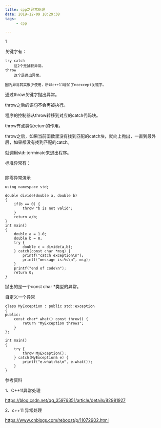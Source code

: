 ```yaml
---
title: cpp之异常处理
date: 2019-12-09 10:29:38
tags:
	 - cpp

---
```


1

关键字有：

```
try catch
	这2个是捕获异常。
throw
	这个是抛出异常。
	
因为异常其实很少使用，所以c++11增加了noexcept关键字。

```

通过throw关键字抛出异常。

throw之后的语句不会再被执行。

程序的控制器从throw转移到对应的catch代码块。

throw有点类似return的作用。



throw之后，如果当前函数里没有找到匹配的catch块，就向上抛出，一直到最外层，如果都没有找到匹配的catch。

就调用std::terminate来退出程序。



标准异常有：

```

```



除零异常演示

```
using namespace std;

double divide(double a, double b)
{
    if(b == 0) {
        throw "b is not valid";
    }
    return a/b;
}
int main()
{
    double a = 1.0;
    double b = 0;
    try {
        double c = divide(a,b);
    } catch(const char *msg) {
        printf("catch exception\n");
        printf("message is:%s\n", msg);
    }
    printf("end of code\n");
    return 0;
}
```

抛出的是一个const char *类型的异常。



自定义一个异常

```
class MyException : public std::exception
{
public:
    const char* what() const throw() {
        return "MyException throws";
    }
};

int main()
{
    try {
        throw MyException();
    } catch(MyException& e) {
        printf("e.what:%s\n", e.what());
    }
}

```



参考资料

1、C++11异常处理

https://blog.csdn.net/qq_35976351/article/details/82981927

2、c++11 异常处理

https://www.cnblogs.com/reboost/p/11072902.html